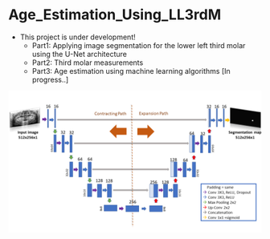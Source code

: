 # Age_Estimation_Using_LL3rdM
* This project is under development!
  * Part1: Applying image segmentation for the lower left third molar using the U-Net architecture
  * Part2: Third molar measurements 
  * Part3: Age estimation using machine learning algorithms [In progress..]


![This is an image](https://github.com/sawsanowa/Age_Estimation_Using_LL3rdM/blob/main/U-Net_Model_Architecture_512x256.png)
